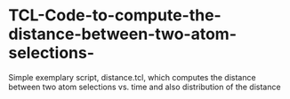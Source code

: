 # TCL-Code-to-compute-the-distance-between-two-atom-selections-
Simple exemplary script, distance.tcl, which computes the distance between two atom selections vs. time and also distribution of the distance
